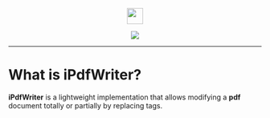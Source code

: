 <p align="center">
  <img src="https://cdn.rawgit.com/iAJTin/iPdfWriter/master/nuget/iPdfWriter.png"  
       height="32"/>
</p>
<p align="center">
  <a href="https://github.com/iAJTin/iPdfWriter">
    <img src="https://img.shields.io/badge/iTin-iPdfWriter-green.svg?style=flat"/>
  </a>
</p>

***

# What is iPdfWriter?
**iPdfWriter** is a lightweight implementation that allows modifying a **pdf** document totally or partially by replacing tags.
